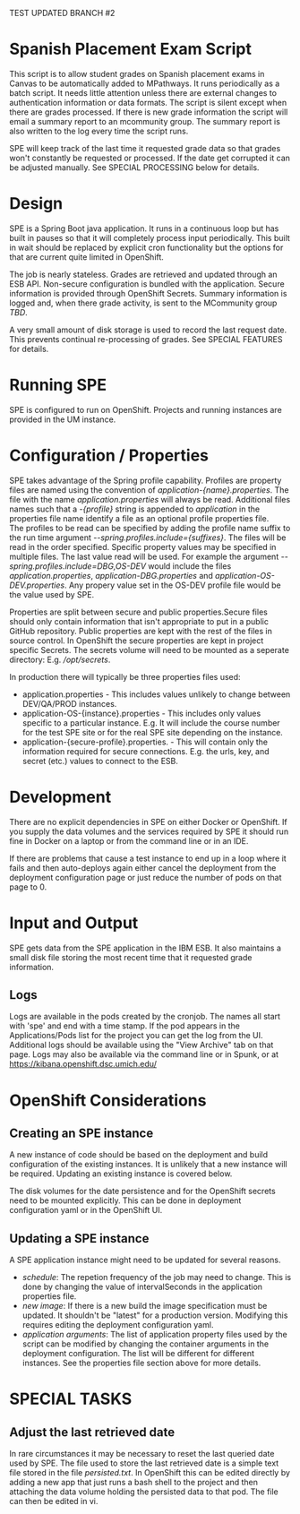 TEST UPDATED BRANCH #2
# Spanish Placement Exam Script

This script is to allow student grades on Spanish placement exams in
Canvas to be automatically added to MPathways.  It runs
periodically as a batch script.  It needs little attention unless
there are external changes to authentication information or data
formats.  The script is silent except when there are grades processed.
If there is new grade information the script will email a 
summary report to an mcommunity group.  The summary report is also
written to the log every time the script runs.

SPE will keep track of the last time it requested grade data so that
grades won't constantly be requested or processed.  If the date get
corrupted it can be adjusted manually.  See SPECIAL PROCESSING below
for details.

# Design
SPE is a Spring Boot java application. It runs in a continuous loop  but has 
built in pauses so that it will completely process input periodically. This 
built in wait should be replaced by explicit cron functionality but the 
options for that
are current quite limited in OpenShift.

The job is nearly stateless.  Grades are retrieved and updated
through an ESB API.  Non-secure configuration is bundled with the
application. Secure information is provided through OpenShift
Secrets.  Summary information is logged and, when there grade
activity, is sent to the MCommunity group *TBD*.

A very small amount of disk storage is used to record the last request
date.  This prevents continual re-processing of grades. 
See SPECIAL FEATURES for details.
 

# Running SPE

SPE is configured to run on OpenShift.  Projects and running instances
are provided in the UM instance.

# Configuration / Properties

SPE takes advantage of the Spring profile capability. Profiles are property files are named 
using the convention of *application-\{name\}.properties*.
The file with the name *application.properties* will always be read.  Additional 
files names such that a *-{profile}* string is appended  to *application* in the properties file name
identify a file as an optional profile properties file.  
The profiles to be read  can be specified by adding the profile name
suffix to the run time 
argument *--spring.profiles.include={suffixes}*.  The files will be read in the 
order specified.  Specific property values may be specified in multiple files.  The last value
read will be used. For example the argument *--spring.profiles.include=DBG,OS-DEV* would
include the files *application.properties*, *application-DBG.properties* 
and *application-OS-DEV.properties*.  Any propery value set in the OS-DEV
profile file would be the value used by SPE.

Properties are split between secure and public properties.Secure files should
only contain information that isn't appropriate to put in a public GitHub
repository. Public properties are kept with the rest of the files in 
source control.   In OpenShift 
the secure properties are kept in project specific Secrets.  The secrets volume 
will need to be mounted as a seperate directory:  E.g. */opt/secrets*. 

In production there will typically be three properties files used:

 * application.properties - This includes values unlikely to change between DEV/QA/PROD instances.
 * application-OS-{instance}.properties - This includes only values specific to a 
 particular instance.  E.g. It will include the course number for the test SPE site 
 or for the real SPE site depending on the instance.
 * application-{secure-profile}.properties. - This will contain only the 
 information required for secure connections.  E.g. the urls, key, and secret (etc.)
 values to connect to the ESB. 

# Development

There are no explicit dependencies in SPE on either Docker or
OpenShift.  If you supply the data volumes and the services required
by SPE it should run fine in Docker on a laptop or from the command
line or in an IDE.

If there are problems that cause a test instance to end up in a loop
where it fails and then auto-deploys again either cancel the
deployment from the deployment configuration page or just reduce the
number of pods on that page to 0.

# Input and Output
SPE gets data from the SPE application in the IBM ESB.  It also
maintains a small disk file storing the most recent time that it requested
grade information.

## Logs

Logs are available in the pods created by the cronjob.  The
names all start with 'spe' and end with a time stamp. If the pod
appears in the Applications/Pods list for the project you can get the
log from the UI. Additional logs should be available using the "View
Archive" tab on that page.  Logs may also be available via the command
line or in Spunk, or at
https://kibana.openshift.dsc.umich.edu/

# OpenShift Considerations

## Creating an SPE instance
A new instance of code should be based on the deployment and build
configuration of the existing instances.  It is unlikely that a new
instance will be required.  Updating an existing instance is covered
below.

The disk volumes for the date persistence and for the OpenShift
secrets need to be mounted explicitly.  This can be done in deployment
configuration yaml or in the OpenShift UI.

## Updating a SPE instance

A SPE application instance might need to be updated for several reasons.

- *schedule*: The repetion frequency of the job may need to change.
  This is done by changing the value of intervalSeconds in the
  application properties file.
- *new image*: If there is a new build the image specification must be
updated. It shouldn't be "latest" for a production version.  Modifying
this requires editing the deployment configuration yaml.
- *application arguments*:  The list of application property files used by the script can
be modified by changing the container arguments in the deployment
configuration. The list will be different for different instances.
See the properties file section above for more details.

# SPECIAL TASKS

## Adjust the last retrieved date

In rare circumstances it may be necessary to reset the last queried
date used by SPE.  The file used to store the last retrieved date is a
simple text file stored in the file *persisted.txt*.  In OpenShift
this can be edited directly by adding a new app that just runs a bash
shell to the project and then attaching the data volume holding the
persisted data to that pod. The file can then be edited in vi.
 
